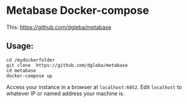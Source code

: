 # Metabase Docker-compose


This:  https://github.com/dgleba/metabase


## Usage:  

```
cd /mydockerfolder
git clone  https://github.com/dgleba/metabase 
cd metabase
docker-compose up
```

Access your instance in a browser at `localhost:6052`.
Edit `localhost` to whatever IP or named address your machine is.
